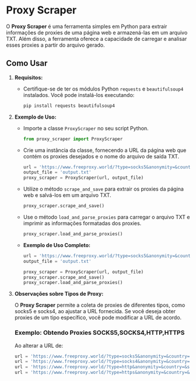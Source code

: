 # Proxy Scraper

O **Proxy Scraper** é uma ferramenta simples em Python para extrair informações de proxies de uma página web e armazená-las em um arquivo TXT. Além disso, a ferramenta oferece a capacidade de carregar e analisar esses proxies a partir do arquivo gerado.

## Como Usar

1. **Requisitos:**
   - Certifique-se de ter os módulos Python `requests` e `beautifulsoup4` instalados. Você pode instalá-los executando:

     ```bash
     pip install requests beautifulsoup4
     ```

2. **Exemplo de Uso:**
   - Importe a classe `ProxyScraper` no seu script Python.

     ```python
     from proxy_scraper import ProxyScraper
     ```

   - Crie uma instância da classe, fornecendo a URL da página web que contém os proxies desejados e o nome do arquivo de saída TXT.

     ```python
     url = 'https://www.freeproxy.world/?type=socks5&anonymity=&country=&speed=&port=&page=1'
     output_file = 'output.txt'
     proxy_scraper = ProxyScraper(url, output_file)
     ```

   - Utilize o método `scrape_and_save` para extrair os proxies da página web e salvá-los em um arquivo TXT.

     ```python
     proxy_scraper.scrape_and_save()
     ```

   - Use o método `load_and_parse_proxies` para carregar o arquivo TXT e imprimir as informações formatadas dos proxies.

     ```python
     proxy_scraper.load_and_parse_proxies()
     ```

   - **Exemplo de Uso Completo:**

     ```python
     url = 'https://www.freeproxy.world/?type=socks5&anonymity=&country=&speed=&port=&page=1'
     output_file = 'output.txt'

     proxy_scraper = ProxyScraper(url, output_file)
     proxy_scraper.scrape_and_save()
     proxy_scraper.load_and_parse_proxies()
     ```

3. **Observações sobre Tipos de Proxy:**

   O **Proxy Scraper** permite a coleta de proxies de diferentes tipos, como socks5 e socks4, ao ajustar a URL fornecida. Se você deseja obter proxies de um tipo específico, você pode modificar a URL de acordo.

   ### Exemplo: Obtendo Proxies SOCKS5,SOCKS4,HTTP,HTTPS

   Ao alterar a URL de:

   ```python
   url = 'https://www.freeproxy.world/?type=socks5&anonymity=&country=&speed=&port=&page=1'
   url = 'https://www.freeproxy.world/?type=socks4&anonymity=&country=&speed=&port=&page=1'
   url = 'https://www.freeproxy.world/?type=http&anonymity=&country=&speed=&port=&page=1'
   url = 'https://www.freeproxy.world/?type=https&anonymity=&country=&speed=&port=&page=1'
